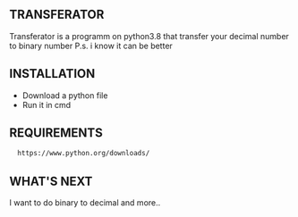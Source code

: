 TRANSFERATOR
------------
Transferator is a programm on python3.8 that transfer your decimal number to binary number 
P.s. i know it can be better
>
INSTALLATION
------------
+ Download a python file
+ Run it in cmd
>
REQUIREMENTS
------------
```sh
  https://www.python.org/downloads/
```
WHAT'S NEXT
------------
I want to do binary to decimal and more..
